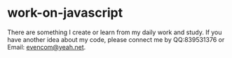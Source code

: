 # work-on-javascript
There are something I create or learn from my daily work and study. 
If you have another idea about my code, please connect me by QQ:839531376 or Email: evencom@yeah.net.